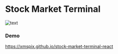 # Stock Market Terminal

![text](./images/terminal.png)

### Demo 
 https://xmspix.github.io/stock-market-terminal-react